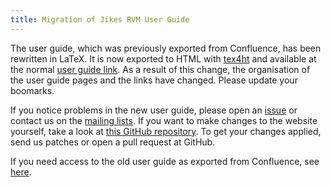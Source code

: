 ```yaml
---
title: Migration of Jikes RVM User Guide
---
```


The user guide, which was previously exported from Confluence, has been rewritten in LaTeX. It is now exported to HTML with [tex4ht](https://www.tug.org/tex4ht/) and available at the normal [user guide link](http://www.jikesrvm.org/UserGuide). As a result of this change, the organisation of the user guide pages and the links have changed. Please update your boomarks.

If you notice problems in the new user guide, please open an [issue](/IssueTrackers/) or contact us on the [mailing lists](/MailingLists/). If you want to make changes to the website yourself, take a look at [this GitHub repository](https://github.com/JikesRVM/jikesrvm.github.io). To get your changes applied, send us patches or open a pull request at GitHub.

If you need access to the old user guide as exported from Confluence, see [here](https://github.com/JikesRVM/jikesrvm.github.io/tree/master/_archive/ConfluenceUserGuide).
